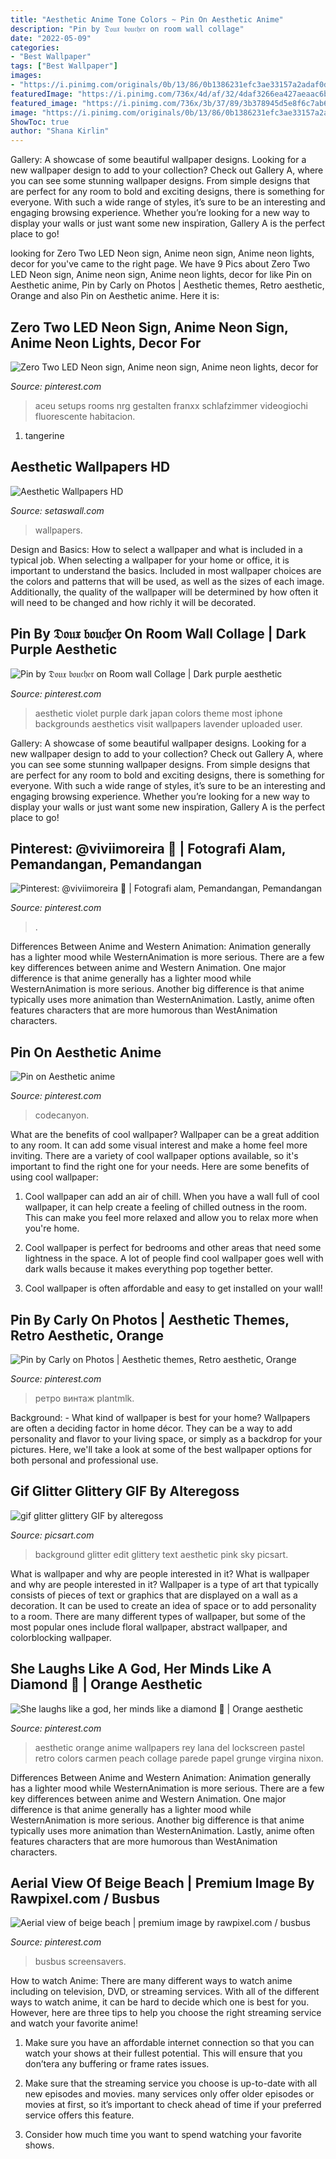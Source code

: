 ```yaml
---
title: "Aesthetic Anime Tone Colors ~ Pin On Aesthetic Anime"
description: "Pin by 𝔇𝔬𝔲𝔵 𝔟𝔬𝔲𝔠𝔥𝔢𝔯 on room wall collage"
date: "2022-05-09"
categories:
- "Best Wallpaper"
tags: ["Best Wallpaper"]
images:
- "https://i.pinimg.com/originals/0b/13/86/0b1386231efc3ae33157a2adaf0daa20.png"
featuredImage: "https://i.pinimg.com/736x/4d/af/32/4daf3266ea427aeaac6b8b796b4902af.jpg"
featured_image: "https://i.pinimg.com/736x/3b/37/89/3b378945d5e8f6c7ab61f74490c72178.jpg"
image: "https://i.pinimg.com/originals/0b/13/86/0b1386231efc3ae33157a2adaf0daa20.png"
ShowToc: true
author: "Shana Kirlin"
---
```



Gallery: A showcase of some beautiful wallpaper designs.
Looking for a new wallpaper design to add to your collection? Check out Gallery A, where you can see some stunning wallpaper designs. From simple designs that are perfect for any room to bold and exciting designs, there is something for everyone. With such a wide range of styles, it’s sure to be an interesting and engaging browsing experience. Whether you’re looking for a new way to display your walls or just want some new inspiration, Gallery A is the perfect place to go!
		
		
		
		
		
		
		
	

		
looking for Zero Two LED Neon sign, Anime neon sign, Anime neon lights, decor for you've came to the right page. We have 9 Pics about Zero Two LED Neon sign, Anime neon sign, Anime neon lights, decor for like Pin on Aesthetic anime, Pin by Carly on Photos | Aesthetic themes, Retro aesthetic, Orange and also Pin on Aesthetic anime. Here it is:
		
    
## Zero Two LED Neon Sign, Anime Neon Sign, Anime Neon Lights, Decor For

<img loading=lazy src="https://i.pinimg.com/736x/de/8c/ea/de8cea2175f44dcd1c222bb48ec80864.jpg" onerror="this.onerror=null;this.src='https://tse4.mm.bing.net/th?id=OIP.jUo9Ka7d_CQk6TxaKEnu3wHaJ4&amp;pid=15.1';" alt="Zero Two LED Neon sign, Anime neon sign, Anime neon lights, decor for">

_Source: pinterest.com_

>aceu setups rooms nrg gestalten franxx schlafzimmer videogiochi fluorescente habitacion. 

	

1. tangerine 

    
## Aesthetic Wallpapers HD

<img loading=lazy src="https://www.setaswall.com/wp-content/uploads/2020/03/Aesthetic-Mobile-Wallpaper-736x1115-036-340x550.jpg" onerror="this.onerror=null;this.src='https://tse2.mm.bing.net/th?id=OIP.CRcxECdMqHXUovhKinJ3TwAAAA&amp;pid=15.1';" alt="Aesthetic Wallpapers HD">

_Source: setaswall.com_

>wallpapers. 

	

Design and Basics: How to select a wallpaper and what is included in a typical job.
When selecting a wallpaper for your home or office, it is important to understand the basics. Included in most wallpaper choices are the colors and patterns that will be used, as well as the sizes of each image. Additionally, the quality of the wallpaper will be determined by how often it will need to be changed and how richly it will be decorated.

    
## Pin By 𝔇𝔬𝔲𝔵 𝔟𝔬𝔲𝔠𝔥𝔢𝔯 On Room Wall Collage | Dark Purple Aesthetic

<img loading=lazy src="https://i.pinimg.com/736x/67/41/78/67417848b8db23ead699ca9a6b60c392.jpg" onerror="this.onerror=null;this.src='https://tse4.mm.bing.net/th?id=OIP.AkWRUF0hOIf9Q5zx4MjMLgAAAA&amp;pid=15.1';" alt="Pin by 𝔇𝔬𝔲𝔵 𝔟𝔬𝔲𝔠𝔥𝔢𝔯 on Room wall Collage | Dark purple aesthetic">

_Source: pinterest.com_

>aesthetic violet purple dark japan colors theme most iphone backgrounds aesthetics visit wallpapers lavender uploaded user. 

	

Gallery: A showcase of some beautiful wallpaper designs.
Looking for a new wallpaper design to add to your collection? Check out Gallery A, where you can see some stunning wallpaper designs. From simple designs that are perfect for any room to bold and exciting designs, there is something for everyone. With such a wide range of styles, it’s sure to be an interesting and engaging browsing experience. Whether you’re looking for a new way to display your walls or just want some new inspiration, Gallery A is the perfect place to go!





	
	
    
## Pinterest: @viviimoreira 🌹 | Fotografi Alam, Pemandangan, Pemandangan

<img loading=lazy src="https://i.pinimg.com/736x/4d/af/32/4daf3266ea427aeaac6b8b796b4902af.jpg" onerror="this.onerror=null;this.src='https://tse2.mm.bing.net/th?id=OIP.d_J9Fz8gKn5-eMuoYYJwUwHaNK&amp;pid=15.1';" alt="Pinterest: @viviimoreira 🌹 | Fotografi alam, Pemandangan, Pemandangan">

_Source: pinterest.com_

>. 

	

Differences Between Anime and Western Animation: Animation generally has a lighter mood while WesternAnimation is more serious.
There are a few key differences between anime and Western Animation. One major difference is that anime generally has a lighter mood while WesternAnimation is more serious. Another big difference is that anime typically uses more animation than WesternAnimation. Lastly, anime often features characters that are more humorous than WestAnimation characters.

    
## Pin On Aesthetic Anime

<img loading=lazy src="https://i.pinimg.com/originals/0b/13/86/0b1386231efc3ae33157a2adaf0daa20.png" onerror="this.onerror=null;this.src='https://tse1.mm.bing.net/th?id=OIP.GNTZp4QbZn20DDWcL81lCwHaDv&amp;pid=15.1';" alt="Pin on Aesthetic anime">

_Source: pinterest.com_

>codecanyon. 

	

What are the benefits of cool wallpaper?
Wallpaper can be a great addition to any room. It can add some visual interest and make a home feel more inviting. There are a variety of cool wallpaper options available, so it's important to find the right one for your needs. Here are some benefits of using cool wallpaper: 
1. Cool wallpaper can add an air of chill. When you have a wall full of cool wallpaper, it can help create a feeling of chilled outness in the room. This can make you feel more relaxed and allow you to relax more when you're home. 

2. Cool wallpaper is perfect for bedrooms and other areas that need some lightness in the space. A lot of people find cool wallpaper goes well with dark walls because it makes everything pop together better. 

3. Cool wallpaper is often affordable and easy to get installed on your wall!

    
## Pin By Carly On Photos | Aesthetic Themes, Retro Aesthetic, Orange

<img loading=lazy src="https://i.pinimg.com/736x/3b/37/89/3b378945d5e8f6c7ab61f74490c72178.jpg" onerror="this.onerror=null;this.src='https://tse3.mm.bing.net/th?id=OIP.XRQ2U5psz6O4hBBOeTcXeAHaHY&amp;pid=15.1';" alt="Pin by Carly on Photos | Aesthetic themes, Retro aesthetic, Orange">

_Source: pinterest.com_

>ретро винтаж plantmlk. 

	

Background: - What kind of wallpaper is best for your home?
Wallpapers are often a deciding factor in home décor. They can be a way to add personality and flavor to your living space, or simply as a backdrop for your pictures. Here, we'll take a look at some of the best wallpaper options for both personal and professional use.

    
## Gif Glitter Glittery GIF By Alteregoss

<img loading=lazy src="http://cdn140.picsart.com/330334115071201.gif?to=min&amp;r=1024" onerror="this.onerror=null;this.src='https://tse1.mm.bing.net/th?id=OIP.Dj_q5Mz6Q6sh9bIeJCreXQHaJQ&amp;pid=15.1';" alt="gif glitter glittery GIF by alteregoss">

_Source: picsart.com_

>background glitter edit glittery text aesthetic pink sky picsart. 

	

What is wallpaper and why are people interested in it?
What is wallpaper and why are people interested in it?
Wallpaper is a type of art that typically consists of pieces of text or graphics that are displayed on a wall as a decoration. It can be used to create an idea of space or to add personality to a room. There are many different types of wallpaper, but some of the most popular ones include floral wallpaper, abstract wallpaper, and colorblocking wallpaper.

    
## She Laughs Like A God, Her Minds Like A Diamond 💎 | Orange Aesthetic

<img loading=lazy src="https://i.pinimg.com/736x/a3/5b/d9/a35bd9651e534bcf0590e441666b9987.jpg" onerror="this.onerror=null;this.src='https://tse3.mm.bing.net/th?id=OIP.GL7hD670cNvgmtcmxdoX-QHaNK&amp;pid=15.1';" alt="She laughs like a god, her minds like a diamond 💎 | Orange aesthetic">

_Source: pinterest.com_

>aesthetic orange anime wallpapers rey lana del lockscreen pastel retro colors carmen peach collage parede papel grunge virgina nixon. 

	

Differences Between Anime and Western Animation: Animation generally has a lighter mood while WesternAnimation is more serious.
There are a few key differences between anime and Western Animation. One major difference is that anime generally has a lighter mood while WesternAnimation is more serious. Another big difference is that anime typically uses more animation than WesternAnimation. Lastly, anime often features characters that are more humorous than WestAnimation characters.

    
## Aerial View Of Beige Beach | Premium Image By Rawpixel.com / Busbus

<img loading=lazy src="https://i.pinimg.com/736x/5e/dc/f6/5edcf614fae62c7747b3fbf6e38ffb47.jpg" onerror="this.onerror=null;this.src='https://tse1.mm.bing.net/th?id=OIP.BIgpTe9212jlhIB1s63gVwHaE8&amp;pid=15.1';" alt="Aerial view of beige beach | premium image by rawpixel.com / busbus">

_Source: pinterest.com_

>busbus screensavers. 

	

How to watch Anime: There are many different ways to watch anime including on television, DVD, or streaming services.
With all of the different ways to watch anime, it can be hard to decide which one is best for you. However, here are three tips to help you choose the right streaming service and watch your favorite anime!
1. Make sure you have an affordable internet connection so that you can watch your shows at their fullest potential. This will ensure that you don’tera any buffering or frame rates issues.

2. Make sure that the streaming service you choose is up-to-date with all new episodes and movies. many services only offer older episodes or movies at first, so it’s important to check ahead of time if your preferred service offers this feature.

3. Consider how much time you want to spend watching your favorite shows.

